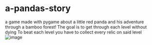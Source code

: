 # a-pandas-story
a game made with pygame about a little red panda and his adventure through a bamboo forest!
The goal is to get through each level without dying 
To beat each level you have to collect every relic on said level
![image](https://github.com/johm01/a-pandas-story/assets/97820338/c2307a2d-044c-4bbb-b241-fa95163f25fc)



